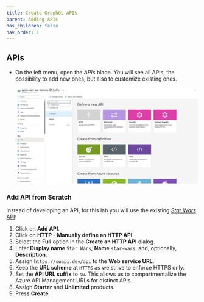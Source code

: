 ```yaml
---
title: Create GraphQL APIs
parent: Adding APIs
has_children: false
nav_order: 1
---
```



## APIs

- On the left menu, open the *APIs* blade. You will see all APIs, the possibility to add new ones, but also to customize existing ones.

  ![APIM APIs](../../assets/images/apim-apis.png)

### Add API from Scratch

Instead of developing an API, for this lab you will use the existing [*Star Wars* API](https://swapi.dev):

1) Click on **Add API**.  
2) Click on **HTTP - Manually define an HTTP API**.  
3) Select the **Full** option in the **Create an HTTP API** dialog.  
4) Enter **Display name** `Star Wars`, **Name** `star-wars`, and, optionally, **Description**.  
5) Assign `https://swapi.dev/api` to the **Web service URL**.  
6) Keep the **URL scheme** at `HTTPS` as we strive to enforce HTTPS only.  
7) Set the **API URL suffix** to `sw`. This allows us to compartmentalize the Azure API Management URLs for distinct APIs.  
8) Assign **Starter** and **Unlimited** products.  
9) Press **Create**.  

